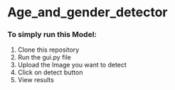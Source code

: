 # Age_and_gender_detector

### To simply run this Model:
1. Clone this repository
2. Run the gui.py file
3. Upload the Image you want to detect
4. Click on detect button
5. View results
